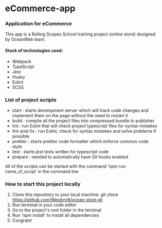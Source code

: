 # eCommerce-app

### Application for eCommerce

This app is a Rolling Scopes School training project (online store) designed by OceanWeb team.

#### Stack of technologies used:

-   Webpack
-   TypeScript
-   Jest
-   Husky
-   Eslint
-   SCSS

### List of project scripts

-   start : starts development server which will track code changes and implement them on the page without the need to restart it
-   build : compile all the project files into compressed bundle to publisher
-   lint : run Eslint that will check project typescript files for syntax mistakes
-   lint-and-fix : run Eslint, check for syntax mistakes and solve problems if possible
-   prettier : starts prettier code formatter which enforce common code style
-   test : starts jest tests written for typescript code
-   prepare : needed to automatically have Git hooks enabled

All of the scripts can be started with the command 'npm run name_of_script' in the command line

### How to start this project locally

1. Clone this repository to your local machine: git clone https://github.com/Western8/ocean-store.git
2. Run terminal in your code editor
3. Go to the project's root folder in the terminal
4. Run 'npm install' to install all dependencies
5. Congrats!
